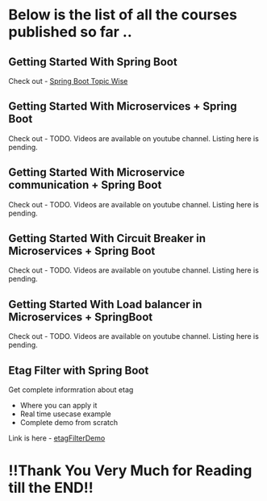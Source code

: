 # Below is the list of all the courses published so far ..

## Getting Started With Spring Boot

Check out - [Spring Boot Topic Wise](Getting-Started-With-Spring-Boot.md)


## Getting Started With Microservices + Spring Boot

Check out - TODO. Videos are available on youtube channel. Listing here is pending.

## Getting Started With Microservice communication + Spring Boot

Check out - TODO. Videos are available on youtube channel. Listing here is pending.

## Getting Started With Circuit Breaker in Microservices + Spring Boot

Check out - TODO. Videos are available on youtube channel. Listing here is pending.

## Getting Started With Load balancer in Microservices + SpringBoot

Check out -  TODO. Videos are available on youtube channel. Listing here is pending.

## Etag Filter with Spring Boot

Get complete informration about etag

* Where you can apply it
* Real time usecase example
* Complete demo from scratch

Link is here - [etagFilterDemo](https://github.com/greenlearner01/RandomButAwesome/tree/master/etagfilterdemo)

# !!Thank You Very Much for Reading till the END!!
